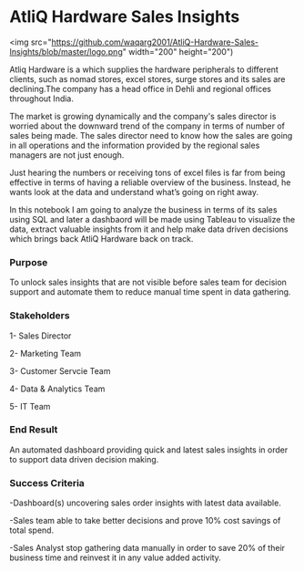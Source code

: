 # AtliQ Hardware Sales Insights

<img src="https://github.com/waqarg2001/AtliQ-Hardware-Sales-Insights/blob/master/logo.png" width="200" height="200")

Atliq Hardware is a which supplies the hardware peripherals to different clients, such as nomad stores, excel stores, surge stores and its sales are declining.The company has a head office in Dehli and regional offices throughout India.

The market is growing dynamically and the company's sales director is worried about the downward trend of the company in terms of number of sales being made. The sales director need to know how the sales are going in all operations and the information provided by the regional sales managers are not just enough.

Just hearing the numbers or receiving tons of excel files is far from being effective in terms of having a reliable overview of the business. Instead, he wants look at the data and understand what’s going on right away.

In this notebook I am going to analyze the business in terms of its sales using SQL and later a dashbaord will be made using Tableau to visualize the data, extract valuable insights from it and help make data driven decisions which brings back AtliQ Hardware back on track.

### Purpose
To unlock sales insights that are not visible before sales team for decision support and automate them to reduce manual time spent in data gathering.

### Stakeholders
1- Sales Director

2- Marketing Team

3- Customer Servcie Team

4- Data & Analytics Team

5- IT Team

### End Result
An automated dashboard providing quick and latest sales insights in order to support data driven decision making.

### Success Criteria
-Dashboard(s) uncovering sales order insights with latest data available.

-Sales team able to take better decisions and prove 10% cost savings of total spend.

-Sales Analyst stop gathering data manually in order to save 20% of their business time and reinvest it in any value added activity.
